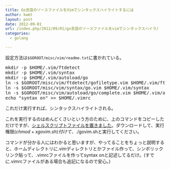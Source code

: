 ```yaml
---
title: Go言語のソースファイルをVimでシンタックスハイライトするには
author: kwmt
layout: post
date: 2012-09-01
url: /index.php/2012/09/01/go言語のソースファイルをvimでシンタックスハイラ/
categories:
  - golang

---
```

設定方法は`$GOROOT/misc/vim/readme.txt`に書かれている。 

<pre class="go">mkdir -p $HOME/.vim/ftdetect
mkdir -p $HOME/.vim/syntax
mkdir -p $HOME/.vim/autoload/go
ln -s $GOROOT/misc/vim/ftdetect/gofiletype.vim $HOME/.vim/ftdetect/
ln -s $GOROOT/misc/vim/syntax/go.vim $HOME/.vim/syntax
ln -s $GOROOT/misc/vim/autoload/go/complete.vim $HOME/.vim/autoload/go
echo "syntax on" >> $HOME/.vimrc
</pre>

これだけ実行すれば、シンタックスハイライトされる。 

これを実行するのはめんどくさいという方のために、上のコマンドをコピーしただけですが、<a href="http://androg.up.seesaa.net/image/govim.sh" target="_blank">シェルスクリプトファイルを置きました</a>。ダウンロードして、実行権限($chmod +x govim.sh)付けて、$./govim.shと実行してください。 

コマンドが分かる人にはわかると思いますが、やってることをちょっと説明すると、ホームディレクトリに.vimディレクトリとかファイル作って、シンボリックリンク貼って、.vimrcファイルを作ってsyntax onと記述してるだけ。(すでに.vimrcファイルがある場合も追記になるので安心。)